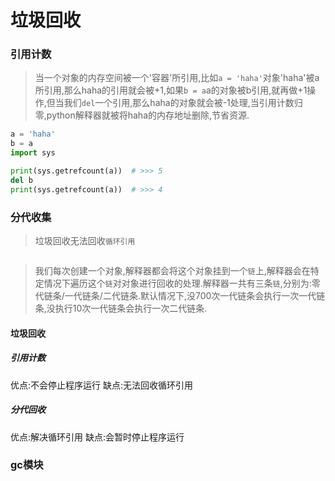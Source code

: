 # 垃圾回收
### 引用计数
> 当一个对象的内存空间被一个'容器'所引用,比如`a = 'haha'`对象'haha'被a所引用,那么haha的引用就会被+1,如果`b = a`a的对象被b引用,就再做+1操作,但当我们`del`一个引用,那么haha的对象就会被-1处理,当引用计数归零,python解释器就被将haha的内存地址删除,节省资源.
```python
a = 'haha'
b = a
import sys

print(sys.getrefcount(a))  # >>> 5
del b
print(sys.getrefcount(a))  # >>> 4
```
### 分代收集
> 垃圾回收无法回收`循环引用`
```python

```
> 我们每次创建一个对象,解释器都会将这个对象挂到一个`链`上,解释器会在特定情况下遍历这个`链`对对象进行回收的处理.解释器一共有三条`链`,分别为:零代链条/一代链条/二代链条.默认情况下,没700次一代链条会执行一次一代链条,没执行10次一代链条会执行一次二代链条.

#### 垃圾回收
##### 引用计数
优点:不会停止程序运行
缺点:无法回收循环引用
##### 分代回收
优点:解决循环引用
缺点:会暂时停止程序运行

### gc模块
